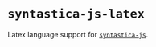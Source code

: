 # `syntastica-js-latex`

Latex language support for
[`syntastica-js`](https://www.npmjs.com/package/@syntastica/core).
